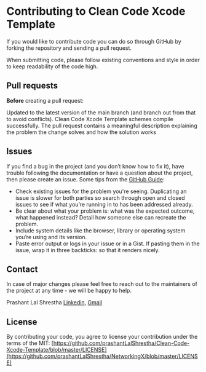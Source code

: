 # Contributing to Clean Code Xcode Template

If you would like to contribute code you can do so through GitHub by forking the repository and sending a pull request.

When submitting code, please follow existing conventions and style in order to keep readability of the code high.

## Pull requests

**Before** creating a pull request:

Updated to the latest version of the main branch (and branch out from that to avoid conflicts).
Clean Code Xcode Template schemes compile successfully.
The pull request contains a meaningful description explaining the problem the change solves and how the solution works

## Issues

If you find a bug in the project (and you don’t know how to fix it), have trouble following the documentation or have a question about the project, then please create an issue. Some tips from the [GitHub Guide](https://opensource.guide/how-to-contribute/):

- Check existing issues for the problem you're seeing. Duplicating an issue is slower for both parties so search through open and closed issues to see if what you’re running in to has been addressed already.
- Be clear about what your problem is: what was the expected outcome, what happened instead? Detail how someone else can recreate the problem.
- Include system details like the browser, library or operating system you’re using and its version.
- Paste error output or logs in your issue or in a Gist. If pasting them in the issue, wrap it in three backticks: so that it renders nicely.

## Contact

In case of major changes please feel free to reach out to the maintainers of the project at any time - we will be happy to help.

Prashant Lal Shrestha [Linkedin](https://www.linkedin.com/in/prashant-shrestha/), [Gmail](prashantlurvs@gmail.com)
## License

By contributing your code, you agree to license your contribution under the terms of the MIT: [https://github.com/prashantLalShrestha/Clean-Code-Xcode-Template/blob/master/LICENSE](https://github.com/prashantLalShrestha/NetworkingX/blob/master/LICENSE)
